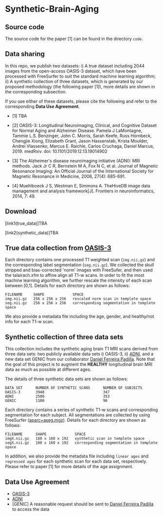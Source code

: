 # Synthetic-Brain-Aging
## Source code
The source code for the paper [1] can be found in the directory ```code```. 

## Data sharing
In this repo, we publish two datasets: i) A true dataset including 2044 images from the open-access OASIS-3 dataset, which have been processed with FreeSurfer to suit the standard machine learning algorithm; ii) A synthetic collection of three datasets, which is generated by our proposed methodology (the following paper [1]), more details are shown in the corresponding subsection. 

If you use either of these datasets, please cite the following and refer to the corresponding **Data Use Agreement**.
- [1] TBA

- [2] OASIS-3: Longitudinal Neuroimaging, Clinical, and Cognitive Dataset for Normal Aging and Alzheimer Disease.
Pamela J LaMontagne, Tammie L.S. Benzinger, John C. Morris, Sarah Keefe, Russ Hornbeck, Chengjie Xiong, Elizabeth Grant, Jason Hassenstab, Krista Moulder, Andrei Vlassenko, Marcus E. Raichle, Carlos Cruchaga, Daniel Marcus, 2019. medRxiv. doi: 10.1101/2019.12.13.19014902

- [3] The Alzheimer's disease neuroimaging initiative (ADNI): MRI methods.
Jack Jr C R, Bernstein M A, Fox N C, et al. Journal of Magnetic Resonance Imaging: An Official Journal of the International Society for Magnetic 
Resonance in Medicine, 2008, 27(4): 685-691.

- [4] Muehlboeck J S, Westman E, Simmons A. TheHiveDB image data management and analysis framework[J]. Frontiers in neuroinformatics, 2014, 7: 49.

## Download
[link1(true_data)]TBA

[link2(synthetic_data)]TBA

## True data collection from [OASIS-3](https://www.oasis-brains.org/#access)
Each directory contains one processed T1 weighted scan (`img.nii,gz`) and the corresponding label segmentation (`seg.nii.gz`). We collected the skull stripped and bias-corrected 'norm' images with FreeSufer, and then used the talairach.xfm to affine align all T1-w scans. In order to fit the most machine learning algorithm, we further rescale the intensity of each scan between [0,1]. Details for each directory are shown as follows:
```
FILENAME     SHAPE             SPACE
img.nii.gz   256 x 256 x 256   rescaled norm scan in templete space
seg.nii.gz   256 x 256 x 256   corresponding segmentation in templete space
```
We also provide a metadata file including the age, gender, and healthy/not info for each T1-w scan. 

## Synthetic collection of three data sets

This collection includes the synthetic aging brain T1 MRI scans derived from three data sets: two publicly available data sets i) OASIS-3, ii) [ADNI](https://adni.loni.usc.edu/about/), and a new data set GENIC from our collaborator [Daniel Ferreira Padilla](https://medarbetare.ki.se/people/daniel-ferreira-padilla). Note that the goal of this project is to augment the **HEALTHY** longitudinal brain MRI data as much as possible at different ages. 

The details of three synthetic data sets are shown as follows:
```
DATA SET      NUMBER OF SYNTHETIC SCANS      NUMBER OF SUBJECTS      
OASIS-3       3948                           347
ADNI          2500                           353
GENIC         1100                           96
```

Each directory contains a series of synthetic T1-w scans and corresponding segmentation for each subject. All segmentations are collected by using FreeSurfer ([aparc+aseg.mgz](https://surfer.nmr.mgh.harvard.edu/fswiki/ReconAllDevTable)). Details for each directory are shown as follows:
```
FILENAME      SHAPE             SPACE
imgX.nii.gz   160 x 160 x 192   synthetic scan in templete space
segX.nii.gz   160 x 160 x 192   corresponding segmentation in templete space
```
In addition, we also provide the metadata file including `linear ages` and `regressed ages` for each synthetic scan for each data set, respectively. Please refer to paper [1] for more details of the age assignment.

## Data Use Agreement
- [OASIS-3](https://www.oasis-brains.org/#access)
- [ADNI](https://adni.loni.usc.edu/data-samples/access-data/#access_data)
- [GENIC] A reasonable request should be sent to [Daniel Ferreira Padilla](https://medarbetare.ki.se/people/daniel-ferreira-padilla) to access the data

